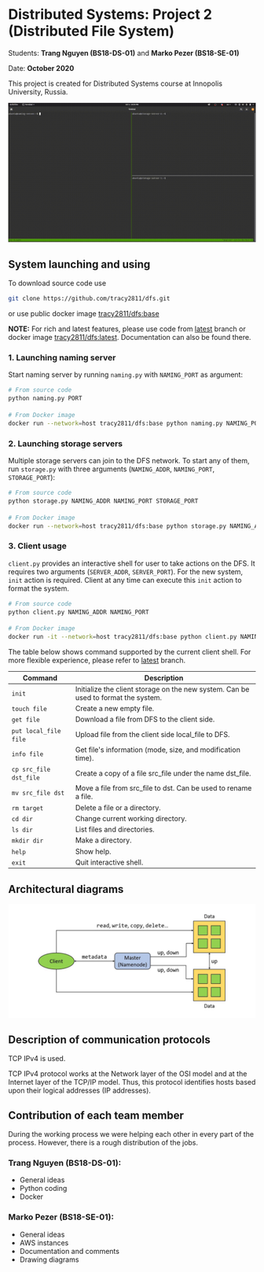 # Distributed Systems: Project 2 (Distributed File System)

Students: **Trang Nguyen (BS18-DS-01)** and **Marko Pezer (BS18-SE-01)**

Date: **October 2020**

This project is created for Distributed Systems course at Innopolis University, Russia.

![Demo](diagrams/demo.gif)

## System launching and using

To download source code use

```bash
git clone https://github.com/tracy2811/dfs.git
```

or use public docker image [tracy2811/dfs:base](https://hub.docker.com/repository/docker/tracy2811/dfs)

**NOTE:** For rich and latest features, please use code from [latest](https://github.com/tracy2811/dfs/tree/latest) branch or docker image [tracy2811/dfs:latest](https://hub.docker.com/repository/docker/tracy2811/dfs). Documentation can also be found there.


### 1. Launching naming server

Start naming server by running `naming.py` with `NAMING_PORT` as argument:

```bash
# From source code
python naming.py PORT

# From Docker image
docker run --network=host tracy2811/dfs:base python naming.py NAMING_PORT
```

### 2. Launching storage servers

Multiple storage servers can join to the DFS network. 
To start any of them, run `storage.py` with three arguments (`NAMING_ADDR`, `NAMING_PORT`, `STORAGE_PORT`):

```bash
# From source code
python storage.py NAMING_ADDR NAMING_PORT STORAGE_PORT

# From Docker image
docker run --network=host tracy2811/dfs:base python storage.py NAMING_ADDR NAMING_PORT STORAGE_PORT
```

### 3. Client usage

`client.py` provides an interactive shell for user to take actions on the DFS. It requires two arguments (`SERVER_ADDR`, `SERVER_PORT`). 
For the new system, `init` action is required. Client at any time can execute this `init` action to format the system.

```bash
# From source code
python client.py NAMING_ADDR NAMING_PORT

# From Docker image
docker run -it --network=host tracy2811/dfs:base python client.py NAMING_ADDR NAMING_PORT
```

The table below shows command supported by the current client shell. For more flexible experience, please refer to [latest](https://github.com/tracy2811/dfs/tree/latest) branch.

Command | Description
--- | ---
`init` | Initialize the client storage on the new system. Can be used to format the system.
`touch file` | Create a new empty file.
`get file` | Download a file from DFS to the client side.
`put local_file file` | Upload file from the client side local_file to DFS.
`info file` | Get file's information (mode, size, and modification time).
`cp src_file dst_file` | Create a copy of a file src_file under the name dst_file.
`mv src_file dst` | Move a file from src_file to dst. Can be used to rename a file.
`rm target` | Delete a file or a directory.
`cd dir` | Change current working directory.
`ls dir`  | List files and directories.
`mkdir dir` | Make a directory.
`help` | Show help.
`exit` | Quit interactive shell.

## Architectural diagrams

![Diagram_01](diagrams/diagram_01.JPG)

## Description of communication protocols

TCP IPv4 is used.

TCP IPv4 protocol works at the Network layer of the OSI model and at the Internet layer of the TCP/IP model. Thus, this protocol identifies hosts based upon their logical addresses (IP addresses).

## Contribution of each team member

During the working process we were helping each other in every part of the process. However, there is a rough distribution of the jobs.

### Trang Nguyen (BS18-DS-01):

- General ideas
- Python coding
- Docker

### Marko Pezer (BS18-SE-01):

- General ideas
- AWS instances
- Documentation and comments
- Drawing diagrams
